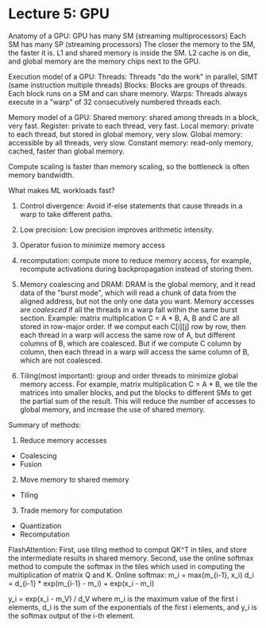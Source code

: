 # Lecture 5: GPU

Anatomy of a GPU: 
GPU has many SM (streaming multiprocessors)
Each SM has many SP (streaming processors)
The closer the memory to the SM, the faster it is.
L1 and shared memory is inside the SM. L2 cache is on die, and global memory are the memory chips next to the GPU.

Execution model of a GPU:
Threads: Threads "do the work" in parallel, SIMT (same instruction multiple threads)
Blocks: Blocks are groups of threads. Each block runs on a SM and can share memory.
Warps: Threads always execute in a "warp" of 32 consecutively numbered threads each.

Memory model of a GPU:
Shared memory: shared among threads in a block, very fast.
Register: private to each thread, very fast.
Local memory: private to each thread, but stored in global memory, very slow.
Global memory: accessible by all threads, very slow.
Constant memory: read-only memory, cached, faster than global memory.

Compute scaling is faster than memory scaling, so the bottleneck is often memory bandwidth.

What makes ML workloads fast?
1. Control divergence: Avoid if-else statements that cause threads in a warp to take different paths.
2. Low precision: Low precision improves arithmetic intensity.
3. Operator fusion to minimize memory access
4. recomputation: compute more to reduce memory access, for example, recompute activations during backpropagation instead of storing them.

5. Memory coalescing and DRAM:
DRAM is the global memory, and it read data of the "burst mode", which will read a chunk of data from the aligned address, but not the only one data you want. 
Memory accesses are *coalesced* if all the threads in a warp fall within the same burst section.
Example: matrix multiplication C = A * B, A, B and C are all stored in row-major order. If we comput each C[i][j] row by row, then each thread in a warp will access the same row of A, but different columns of B, which are coalesced. But if we compute C column by column, then each thread in a warp will access the same column of B, which are not coalesced.
6. Tiling(most important): group and order threads to minimize global memory access.
For example, matrix multiplication C = A * B, we tile the matrices into smaller blocks, and put the blocks to different SMs to get the partial sum of the result. This will reduce the number of accesses to global memory, and increase the use of shared memory.

Summary of methods:
1. Reduce memory accesses
- Coalescing
- Fusion

2. Move memory to shared memory
- Tiling

3. Trade memory for computation
- Quantization
- Recomputation

FlashAttention:
First, use tiling method to comput QK^T in tiles, and store the intermediate results in shared memory.
Second, use the online softmax method to compute the softmax in the tiles which used in computing the multiplication of matrix Q and K.
Online softmax:
m_i = max(m_{i-1}, x_i)
d_i = d_{i-1} * exp(m_{i-1} - m_i) + exp(x_i - m_i)

y_i = exp(x_i - m_V) / d_V
where m_i is the maximum value of the first i elements, d_i is the sum of the exponentials of the first i elements, and y_i is the softmax output of the i-th element.